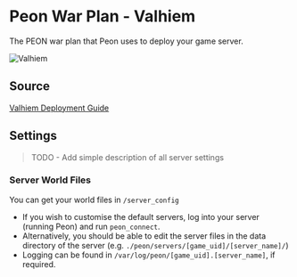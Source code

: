 # Peon War Plan - Valhiem

The PEON war plan that Peon uses to deploy your game server.

![Valhiem](https://images.squarespace-cdn.com/content/v1/5e203941ee6ea226e307532c/1591180375783-X8NOPY125RXYVHV3208B/valheim_transparent.png)

## Source

[Valhiem Deployment Guide](https://valheim.fandom.com/wiki/Valheim_Dedicated_Server)

## Settings

> TODO - Add simple description of all server settings

### Server World Files

You can get your world files in `/server_config`

- If you wish to customise the default servers, log into your server (running Peon) and run ``peon_connect``.
- Alternatively, you should be able to edit the server files in the data directory of the server (e.g. ``./peon/servers/[game_uid]/[server_name]/``)
- Logging can be found in ``/var/log/peon/[game_uid].[server_name]``, if required.
